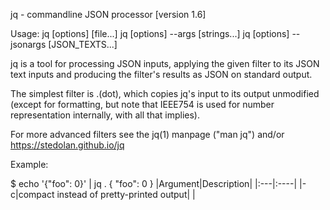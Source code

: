 jq - commandline JSON processor [version 1.6]

Usage:  jq [options] <jq filter> [file...]
  jq [options] --args <jq filter> [strings...]
  jq [options] --jsonargs <jq filter> [JSON_TEXTS...]

jq is a tool for processing JSON inputs, applying the given filter to
its JSON text inputs and producing the filter's results as JSON on
standard output.

The simplest filter is .(dot), which copies jq's input to its output
unmodified (except for formatting, but note that IEEE754 is used
for number representation internally, with all that implies).

For more advanced filters see the jq(1) manpage ("man jq")
and/or https://stedolan.github.io/jq

Example:

  $ echo '{"foo": 0}' | jq .
  {
    "foo": 0
  }
|Argument|Description|
|:---|:----|
|-c|compact instead of pretty-printed output|
|
